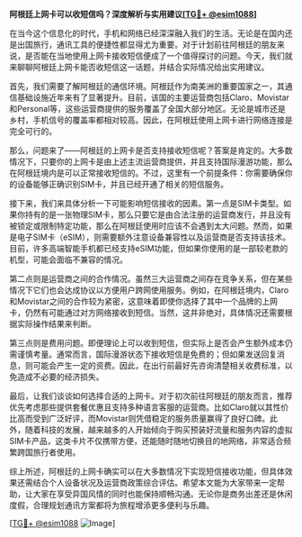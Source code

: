 **阿根廷上网卡可以收短信吗？深度解析与实用建议[[TG💪+ @esim1088](https://t.me/s/esim1088)]**

在当今这个信息化的时代，手机和网络已经深深融入我们的生活。无论是在国内还是出国旅行，通讯工具的便捷性都显得尤为重要。对于计划前往阿根廷的朋友来说，是否能在当地使用上网卡接收短信便成了一个值得探讨的问题。今天，我们就来聊聊阿根廷上网卡能否收短信这一话题，并结合实际情况给出实用建议。

首先，我们需要了解阿根廷的通信环境。阿根廷作为南美洲的重要国家之一，其通信基础设施近年来有了显著提升。目前，该国的主要运营商包括Claro、Movistar和Personal等，这些运营商提供的服务覆盖了全国大部分地区。无论是城市还是乡村，手机信号的覆盖率都相对较高。因此，在阿根廷使用上网卡进行网络连接是完全可行的。

那么，问题来了——阿根廷的上网卡是否支持接收短信呢？答案是肯定的。大多数情况下，只要你的上网卡是由上述主流运营商提供，并且支持国际漫游功能，那么在阿根廷境内是可以正常接收短信的。不过，这里有一个前提条件：你需要确保你的设备能够正确识别SIM卡，并且已经开通了相关的短信服务。

接下来，我们来具体分析一下可能影响短信接收的因素。第一点是SIM卡类型。如果你持有的是一张物理SIM卡，那么只要它是由合法注册的运营商发行，并且没有被锁定或限制特定功能，那么在阿根廷使用时应该不会遇到太大问题。然而，如果是电子SIM卡（eSIM），则需要额外注意设备兼容性以及运营商是否支持该技术。目前，许多高端智能手机都已经支持eSIM功能，但如果你使用的是一部较老款的机型，可能会面临不兼容的情况。

第二点则是运营商之间的合作情况。虽然三大运营商之间存在竞争关系，但在某些情况下它们也会达成协议以方便用户跨网使用服务。例如，在阿根廷境内，Claro和Movistar之间的合作较为紧密，这意味着即使你选择了其中一个品牌的上网卡，仍然有可能通过对方网络接收到短信。当然，这并非绝对，具体情况还需要根据实际操作结果来判断。

第三点则是费用问题。即便理论上可以收到短信，但实际上是否会产生额外成本仍需谨慎考量。通常而言，国际漫游状态下接收短信是免费的；但如果发送回复消息，则可能会产生一定的资费。因此，在出行前最好先咨询清楚相关收费标准，以免造成不必要的经济损失。

最后，让我们谈谈如何选择合适的上网卡。对于初次前往阿根廷的朋友而言，推荐优先考虑那些提供套餐优惠且支持多种语言客服的运营商。比如Claro就以其性价比高而受到广泛好评，而Movistar则凭借稳定的服务质量赢得了良好口碑。此外，随着科技的发展，越来越多的人开始倾向于购买预装好流量和服务内容的虚拟SIM卡产品，这类卡片不仅携带方便，还能随时随地切换目的地网络，非常适合频繁跨国旅行者使用。

综上所述，阿根廷的上网卡确实可以在大多数情况下实现短信接收功能，但具体效果还需结合个人设备状况及运营商政策综合评估。希望本文能为大家带来一定帮助，让大家在享受异国风情的同时也能保持顺畅沟通。无论你是商务出差还是休闲度假，合理规划通讯方案都将为旅程增添更多便利与乐趣。

[[TG💪+ @esim1088](https://t.me/s/esim1088) ![Image](https://i.postimg.cc/4NQfJmqS/Snipaste-2025-05-13-00-14-12.png)]